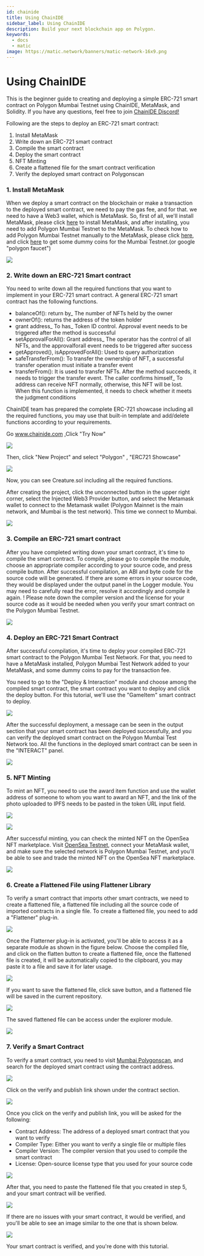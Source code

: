 ```yaml
---
id: chainide
title: Using ChainIDE
sidebar_label: Using ChainIDE
description: Build your next blockchain app on Polygon.
keywords:
  - docs
  - matic
image: https://matic.network/banners/matic-network-16x9.png 
---
```


# Using ChainIDE

This is the beginner guide to creating and deploying a simple ERC-721 smart contract on Polygon Mumbai Testnet using ChainIDE, MetaMask, and Solidity. 
If you have any questions, feel free to join [ChainIDE Discord!](https://discord.gg/QpGq4hjWrh)

Following are the steps to deploy an ERC-721 smart contract:
1. Install MetaMask
2. Write down an ERC-721 smart contract
3. Compile the smart contract
4. Deploy the smart contract
5. NFT Minting
6. Create a flattened file for the smart contract verification
7. Verify the deployed smart contract on Polygonscan


### 1. Install MetaMask
When we deploy a smart contract on the blockchain or make a transaction to the deployed smart contract, we need to pay the gas fee, and for that. we need to have a Web3 wallet, which is MetaMask. So, first of all, we'll install MetaMask, 
please click [here](https://metamask.io/) to install MetaMask, and after installing, you need to add Polygon Mumbai Testnet to the MetaMask. To check how to add Polygon Mumbai Testnet manually to the MetaMask, please click [here](https://docs.polygon.technology/docs/develop/metamask/config-polygon-on-metamask#add-the-polygon-network-manually), and click [here](https://faucet.polygon.technology/) to get some dummy coins for the Mumbai Testnet.(or google "polygon faucet") 


![](https://chainide-doc.s3.amazonaws.com/ERC+721+Deployment+on++Mumbai/image.png)

### 2. Write down an ERC-721 Smart contract 

You need to write down all the required functions that you want to implement in your ERC-721 smart contract. A general ERC-721 smart contract has the following functions. 
 - balanceOf(): return by_ The number of NFTs held by the owner
 - ownerOf(): returns the address of the token holder
 - grant address_ To has_ Token ID control. Approval event needs to be triggered after the method is successful
 - setApprovalForAll(): Grant address_ The operator has the control of all NFTs, and the approvalforall event needs to be triggered after success
 - getApproved(), isApprovedForAll(): Used to query authorization
 - safeTransferFrom(): To transfer the ownership of NFT, a successful transfer operation must initiate a transfer event
 - transferFrom(): It is used to transfer NFTs. After the method succeeds, it needs to trigger the transfer event. The caller confirms himself_ To address can receive NFT normally, otherwise, this NFT will be lost. When this function is implemented, it needs to check whether it meets the judgment conditions

ChainIDE team has prepared the complete ERC-721 showcase including all the required functions, you may use that built-in template and add/delete functions according to your requirements.

Go www.chainide.com ,Click "Try Now"

![](https://3869740696-files.gitbook.io/~/files/v0/b/gitbook-x-prod.appspot.com/o/spaces%2F-MYy-lqJKjq1m0yBAX4r%2Fuploads%2Fnpdf7fg51675wYmFcL6b%2Fimage.png?alt=media&token=353fc876-a319-49cb-92d5-1ed23c39aa90)

Then, click "New Project" and select "Polygon" , "ERC721 Showcase"

![](https://chainide-doc.s3.amazonaws.com/Using+ChainIDE+polygon/select+polygon+showcase.png)

Now, you can see Creature.sol including all the required functions.

After creating the project, click the unconnected button in the upper right corner, select the Injected Web3 Provider button, and select the Metamask wallet to connect to the Metamask wallet (Polygon Mainnet is the main network, and Mumbai is the test network). This time we connect to Mumbai.

![](https://chainide-doc.s3.amazonaws.com/Using+ChainIDE+polygon/connect+mumbai.png)

### 3. Compile an ERC-721 smart contract
After you have completed writing down your smart contract, 
it's time to compile the smart contract. 
To compile, please go to compile the module, choose an appropriate compiler according to your source code, 
and press compile button. After successful compilation, an ABI and byte code for the source code will be generated. 
If there are some errors in your source code, they would be displayed under the output panel in the Logger module. 
You may need to carefully read the error, resolve it accordingly and compile it again.
! Please note down the compiler version and the license for your source code as it would be needed when you verify your smart contract on the Polygon Mumbai Testnet.

![](https://chainide-doc.s3.amazonaws.com/ERC+721+Deployment+on++Mumbai/image+(1).png)


### 4. Deploy an ERC-721 Smart Contract
After successful compilation, it's time to deploy your compiled ERC-721 smart contract to the Polygon Mumbai Test Network. 
For that, you need to have a MetaMask installed, Polygon Mumbai Test Network added to your MetaMask, 
and some dummy coins to pay for the transaction fee. 



You need to go to the "Deploy & Interaction" module and choose among the compiled smart contract, 
the smart contract you want to deploy and click the deploy button. 
For this tutorial, we'll use the "GameItem" smart contract to deploy.


![](https://chainide-doc.s3.amazonaws.com/ERC+721+Deployment+on++Mumbai/image+(2).png)

After the successful deployment, a message can be seen in the output section that your smart contract has been deployed successfully, 
and you can verify the deployed smart contract on the Polygon Mumbai Test Network too. All the functions in the deployed smart contract can be seen in the "INTERACT" panel.

![](https://chainide-doc.s3.amazonaws.com/ERC+721+Deployment+on++Mumbai/image+(3).png)

### 5. NFT Minting
To mint an NFT, you need to use the award item function and use the wallet address of someone to whom you want to award an NFT,
 and the link of the photo uploaded to IPFS needs to be pasted in the token URL input field.


![](https://chainide-doc.s3.amazonaws.com/ERC+721+Deployment+on++Mumbai/image+(4).png)


![](https://chainide-doc.s3.amazonaws.com/ERC+721+Deployment+on++Mumbai/image+(5).png)


After successful minting, you can check the minted NFT on the OpenSea NFT marketplace. 
Visit [OpenSea Testnet](https://testnets.opensea.io/), connect your MetaMask wallet, and make sure the selected network is Polygon Mumbai Testnet, and you'll be able to see and trade the minted NFT on the OpenSea NFT marketplace.


![](https://chainide-doc.s3.amazonaws.com/ERC+721+Deployment+on++Mumbai/image+(6).png)

### 6. Create a Flattened File using Flattener Library
To verify a smart contract that imports other smart contracts, 
we need to create a flattened file, 
a flattened file including all the source code of imported contracts in a single file. 
To create a flattened file, you need to add a "Flattener" plug-in.


![](https://chainide-doc.s3.amazonaws.com/ERC+721+Deployment+on++Mumbai/image+(7).png)


Once the Flatterner plug-in is activated, you'll be able to access it as a separate module as shown in the figure below. 
Choose the compiled file, and click on the flatten button to create a flattened file, once the flattened file is created,
 it will be automatically copied to the clipboard, 
you may paste it to a file and save it for later usage.


![](https://chainide-doc.s3.amazonaws.com/ERC+721+Deployment+on++Mumbai/image+(8).png)


If you want to save the flattened file, click save button, and a flattened file will be saved in the current repository.


![](https://chainide-doc.s3.amazonaws.com/ERC+721+Deployment+on++Mumbai/image+(9).png)


The saved flattened file can be access under the explorer module.


![](https://chainide-doc.s3.amazonaws.com/ERC+721+Deployment+on++Mumbai/image+(10).png)

### 7.  Verify a Smart Contract
To verify a smart contract, you need to visit [Mumbai Polygonscan](https://mumbai.polygonscan.com/), and 
search for the deployed smart contract using the contract address.


![](https://chainide-doc.s3.amazonaws.com/ERC+721+Deployment+on++Mumbai/image+(11).png)


Click on the verify and publish link shown under the contract section. 


![](https://chainide-doc.s3.amazonaws.com/ERC+721+Deployment+on++Mumbai/image+(12).png)

Once you click on the verify and publish link, you will be asked for the following:

 - Contract Address: The address of a deployed smart contract that you want to verify
 - Compiler Type: Either you want to verify a single file or multiple files
 - Compiler Version: The compiler version that you used to compile the smart contract
 - License: Open-source license type that you used for your source code

![](https://chainide-doc.s3.amazonaws.com/ERC+721+Deployment+on++Mumbai/image+(13).png)

After that, you  need to paste the flattened file that you created in step 5, and your smart contract will be verified. 

![](https://chainide-doc.s3.amazonaws.com/ERC+721+Deployment+on++Mumbai/image+(14).png)

If there are no issues with your smart contract, it would be verified, and you'll be able to see an image similar to the one that is shown below.


![](https://chainide-doc.s3.amazonaws.com/ERC+721+Deployment+on++Mumbai/image+(15).png)


Your smart contract is verified, and you're done with this tutorial. 

 